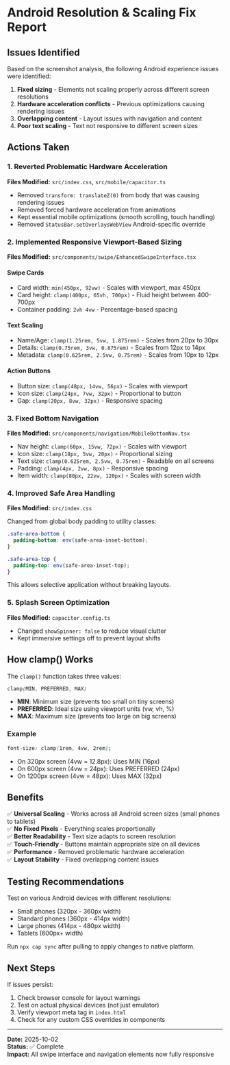 # Android Resolution & Scaling Fix Report

## Issues Identified
Based on the screenshot analysis, the following Android experience issues were identified:
1. **Fixed sizing** - Elements not scaling properly across different screen resolutions
2. **Hardware acceleration conflicts** - Previous optimizations causing rendering issues
3. **Overlapping content** - Layout issues with navigation and content
4. **Poor text scaling** - Text not responsive to different screen sizes

## Actions Taken

### 1. Reverted Problematic Hardware Acceleration
**Files Modified:** `src/index.css`, `src/mobile/capacitor.ts`

- Removed `transform: translateZ(0)` from body that was causing rendering issues
- Removed forced hardware acceleration from animations
- Kept essential mobile optimizations (smooth scrolling, touch handling)
- Removed `StatusBar.setOverlaysWebView` Android-specific override

### 2. Implemented Responsive Viewport-Based Sizing
**Files Modified:** `src/components/swipe/EnhancedSwipeInterface.tsx`

#### Swipe Cards
- Card width: `min(450px, 92vw)` - Scales with viewport, max 450px
- Card height: `clamp(400px, 65vh, 700px)` - Fluid height between 400-700px
- Container padding: `2vh 4vw` - Percentage-based spacing

#### Text Scaling
- Name/Age: `clamp(1.25rem, 5vw, 1.875rem)` - Scales from 20px to 30px
- Details: `clamp(0.75rem, 3vw, 0.875rem)` - Scales from 12px to 14px
- Metadata: `clamp(0.625rem, 2.5vw, 0.75rem)` - Scales from 10px to 12px

#### Action Buttons
- Button size: `clamp(48px, 14vw, 56px)` - Scales with viewport
- Icon size: `clamp(24px, 7vw, 32px)` - Proportional to button
- Gap: `clamp(20px, 8vw, 32px)` - Responsive spacing

### 3. Fixed Bottom Navigation
**Files Modified:** `src/components/navigation/MobileBottomNav.tsx`

- Nav height: `clamp(60px, 15vw, 72px)` - Scales with viewport
- Icon size: `clamp(18px, 5vw, 20px)` - Proportional sizing
- Text size: `clamp(0.625rem, 2.5vw, 0.75rem)` - Readable on all screens
- Padding: `clamp(4px, 2vw, 8px)` - Responsive spacing
- Item width: `clamp(80px, 22vw, 120px)` - Scales with screen width

### 4. Improved Safe Area Handling
**Files Modified:** `src/index.css`

Changed from global body padding to utility classes:
```css
.safe-area-bottom {
  padding-bottom: env(safe-area-inset-bottom);
}

.safe-area-top {
  padding-top: env(safe-area-inset-top);
}
```

This allows selective application without breaking layouts.

### 5. Splash Screen Optimization
**Files Modified:** `capacitor.config.ts`

- Changed `showSpinner: false` to reduce visual clutter
- Kept immersive settings off to prevent layout shifts

## How clamp() Works

The `clamp()` function takes three values:
```css
clamp(MIN, PREFERRED, MAX)
```

- **MIN**: Minimum size (prevents too small on tiny screens)
- **PREFERRED**: Ideal size using viewport units (vw, vh, %)
- **MAX**: Maximum size (prevents too large on big screens)

### Example
```css
font-size: clamp(1rem, 4vw, 2rem);
```
- On 320px screen (4vw = 12.8px): Uses MIN (16px)
- On 600px screen (4vw = 24px): Uses PREFERRED (24px)
- On 1200px screen (4vw = 48px): Uses MAX (32px)

## Benefits

✅ **Universal Scaling** - Works across all Android screen sizes (small phones to tablets)  
✅ **No Fixed Pixels** - Everything scales proportionally  
✅ **Better Readability** - Text size adapts to screen resolution  
✅ **Touch-Friendly** - Buttons maintain appropriate size on all devices  
✅ **Performance** - Removed problematic hardware acceleration  
✅ **Layout Stability** - Fixed overlapping content issues  

## Testing Recommendations

Test on various Android devices with different resolutions:
- Small phones (320px - 360px width)
- Standard phones (360px - 414px width)
- Large phones (414px - 480px width)
- Tablets (600px+ width)

Run `npx cap sync` after pulling to apply changes to native platform.

## Next Steps

If issues persist:
1. Check browser console for layout warnings
2. Test on actual physical devices (not just emulator)
3. Verify viewport meta tag in `index.html`
4. Check for any custom CSS overrides in components

---

**Date:** 2025-10-02  
**Status:** ✅ Complete  
**Impact:** All swipe interface and navigation elements now fully responsive
